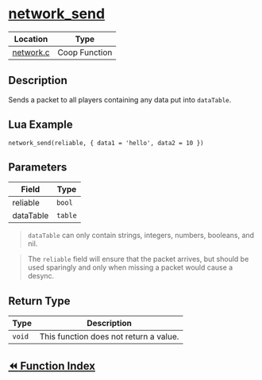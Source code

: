 # [network_send](#network_send)

|Location|Type|
|-|-|
|[network.c](https://github.com/abnormalhare/sm64-docs/tree/og-repo/src/pc/network/network.c)|Coop Function|

## Description

Sends a packet to all players containing any data put into `dataTable`.

## Lua Example

`network_send(reliable, { data1 = 'hello', data2 = 10 })`

## Parameters

| Field | Type |
| ----- | ---- |
| reliable | `bool` |
| dataTable | `table` |

> `dataTable` can only contain strings, integers, numbers, booleans, and nil.

> The `reliable` field will ensure that the packet arrives, but should be used sparingly and only when missing a packet would cause a desync.

## Return Type

|Type|Description|
|-|-|
|`void`|This function does not return a value.|

## [:rewind: Function Index](../functions.md#coop-functions)
